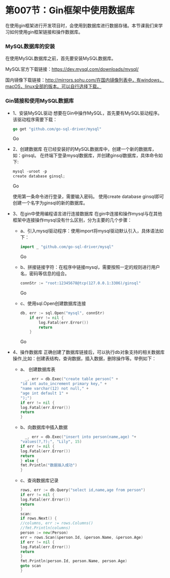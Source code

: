 # 第007节：Gin框架中使用数据库



在使用gin框架进行开发项目时，会使用到数据库进行数据存储。本节课我们来学习如何使用gin框架链接和操作数据库。

### MySQL数据库的安装

在使用MySQL数据库之前，首先要安装MySQL数据库。

MySQL官方下载链接：https://dev.mysql.com/downloads/mysql/

国内镜像下载链接：http://mirrors.sohu.com/在国内镜像列表中，有windows，macOS，linux全部的版本。可以自行选择下载。

### Gin链接和使用MySQL数据库

- 1、安装MySQL驱动
  想要在Gin中操作MySQL，首先要有MySQL驱动程序。该驱动程序需要下载：

  ```go
  go get "github.com/go-sql-driver/mysql"
  ```

  Go

- 2、创建数据库
  在已经安装好的MySQL数据库中，创建一个新的数据库，如：ginsql。
  在终端下登录mysql数据库，并创建ginsql数据库，具体命令如下:

  ```go
  mysql -uroot -p
  create database ginsql;
  ```

  Go

  使用第一条命令进行登录，需要输入密码。
  使用create database ginsql即可创建一个名字为ginsql的新的数据库。

- 3、在gin中使用编程语言进行连接数据库
  在gin中连接和操作mysql与在其他框架中连接操作mysql没有什么区别，分为主要的几个步骤：

  - a、引入mysql驱动程序：使用import将mysql驱动默认引入，具体语法如下：

    ```go
    import _ "github.com/go-sql-driver/mysql"
    ```

    Go

  - b、拼接链接字符：在程序中链接mysql，需要按照一定的规则进行用户名，密码等信息的组合。

    ```go
    connStr := "root:12345678@tcp(127.0.0.1:3306)/ginsql"
    ```

    Go

  - c、使用sql.Open创建数据库连接

    ```go
    db, err := sql.Open("mysql", connStr)
        if err != nil {
            log.Fatal(err.Error())
            return
        }
    ```

    Go

- 4、操作数据库
  正确创建了数据库链接后，可以执行db对象支持的相关数据库操作,比如：创建表结构，查询数据，插入数据，删除操作等。举例如下：

  - a、 创建数据库表

    ```go
      _, err = db.Exec("create table person(" +
    "id int auto_increment primary key," +
    "name varchar(12) not null," +
    "age int default 1" +
    ");")
    if err != nil {
    log.Fatal(err.Error())
    return
    }
    ```

    

  - b、向数据库中插入数据

    ```go
      _, err = db.Exec("insert into person(name,age) "+
    "values(?,?);", "Lily", 15)
    if err != nil {
    log.Fatal(err.Error())
    return
    } else {
    fmt.Println("数据插入成功")
    }
    ```

    

  - c、查询数据库记录

    ```go
    rows, err := db.Query("select id,name,age from person")
    if err != nil {
    log.Fatal(err.Error())
    return
    }
    scan:
    if rows.Next() {
    //columns, err := rows.Columns()
    //fmt.Println(columns)
    person := new(Person)
    err = rows.Scan(&person.Id, &person.Name, &person.Age)
    if err != nil {
    log.Fatal(err.Error())
    return
    }
    fmt.Println(person.Id, person.Name, person.Age)
    goto scan
    }
    ```